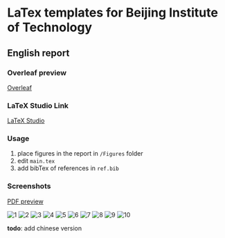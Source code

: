 # LaTex templates for Beijing Institute of Technology

## English report

### Overleaf preview
[Overleaf](https://www.overleaf.com/latex/templates/beijing-institute-of-technology-report-template/szxqnwxtbcrb)

### LaTeX Studio Link
[LaTeX Studio](https://www.latexstudio.net/index/details/index/ids/805)

### Usage

1. place figures in the report in `/Figures` folder
2. edit  `main.tex` 
3. add bibTex of references in `ref.bib` 

### Screenshots

[PDF preview](https://github.com/CharlieLeee/BIT-Report-LaTeX/blob/master/English%20template/%E4%BE%8B%E5%AD%90.pdf)

![1](figure/例子_页面_01.png)
![2](figure/例子_页面_02.png)
![3](figure/例子_页面_03.png)
![4](figure/例子_页面_04.png)
![5](figure/例子_页面_05.png)
![6](figure/例子_页面_06.png)
![7](figure/例子_页面_07.png)
![8](figure/例子_页面_08.png)
![9](figure/例子_页面_09.png)
![10](figure/例子_页面_10.png)

**todo**: add chinese version
